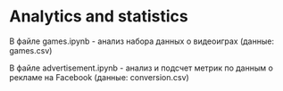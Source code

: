 # Analytics and statistics
В файле games.ipynb - анализ набора данных о видеоиграх (данные: games.csv)

В файле advertisement.ipynb - анализ и подсчет метрик по данным о рекламе на Facebook (данные: conversion.csv)

